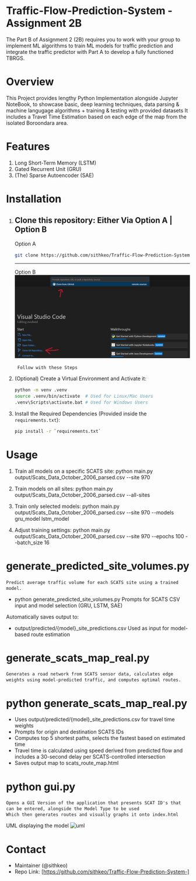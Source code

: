 # Traffic-Flow-Prediction-System - Assignment 2B
The Part B of Assignment 2 (2B) requires you to work with your group to implement ML algorithms to train ML models for traffic prediction and integrate the traffic predictor with Part A to develop a fully functioned TBRGS.

# Overview 
This Project provides lengthy Python Implementation alongside Jupyter NoteBook, to showcase basic, deep learning techniques, data parsing & machine langugage algorithms + training & testing with provided datasets
It includes a Travel Time Estimation based on each edge of the map from the isolated Boroondara area.

# Features
1. Long Short-Term Memory (LSTM)
2. Gated Recurrent Unit (GRU)
3. (The) Sparse Autoencoder (SAE)

# Installation
1. Clone this repository:
    Either Via Option A | Option B
    ----
    Option A
    ```bash
    git clone https://github.com/sithkeo/Traffic-Flow-Prediction-System-
    ```
    ----
    Option B
    ![evaluate](/images/clone.png)  <!-- Need to Grab Photo -->
    
        Follow with these Steps

2. (Optional) Create a Virtual Environment and Activate it:
    ```bash
    python -m venv .venv
    source .venv/bin/activate  # Used for Linux/Mac Users
    .venv\Scripts\activate.bat # Used for Windows Users
    ```
3. Install the Required Dependencies (Provided inside the `requirements.txt`):
    ```bash
    pip install -r `requirements.txt`
    ```

# Usage
1. Train all models on a specific SCATS site:
    python main.py output/Scats_Data_October_2006_parsed.csv --site 970

2. Train models on all sites:
    python main.py output/Scats_Data_October_2006_parsed.csv --all-sites
3. Train only selected models:
    python main.py output/Scats_Data_October_2006_parsed.csv --site 970 --models gru_model lstm_model
4. Adjust training settings:
    python main.py output/Scats_Data_October_2006_parsed.csv --site 970 --epochs 100 --batch_size 16

# generate_predicted_site_volumes.py
    Predict average traffic volume for each SCATS site using a trained model.
- python generate_predicted_site_volumes.py
    Prompts for SCATS CSV input and model selection (GRU, LSTM, SAE)

Automatically saves output to:
- output/predicted/{model}_site_predictions.csv
    Used as input for model-based route estimation

# generate_scats_map_real.py
    Generates a road network from SCATS sensor data, calculates edge weights using model-predicted traffic, and computes optimal routes.
# python generate_scats_map_real.py
- Uses output/predicted/{model}_site_predictions.csv for travel time weights
- Prompts for origin and destination SCATS IDs
- Computes top 5 shortest paths, selects the fastest based on estimated time
- Travel time is calculated using speed derived from predicted flow and includes a 30-second delay per SCATS-controlled intersection
- Saves output map to scats_route_map.html

# python gui.py
    Opens a GUI Version of the application that presents SCAT ID's that can be entered, alongside the Model Type to be used
    Which then generates routes and visually graphs it onto index.html

UML displaying the model
    ![uml](images/uml.png)  <!-- Need to Grab/Download Final Photo-->

# Contact
- Maintainer (@sithkeo)
- Repo Link: [https://github.com/sithkeo/Traffic-Flow-Prediction-System-]
